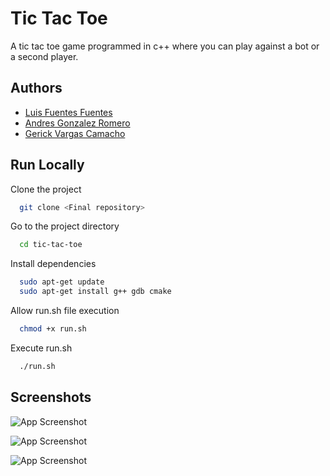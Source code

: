
# Tic Tac Toe

A tic tac toe game programmed in c++ where you can play against a bot or a second player.



## Authors

- [Luis Fuentes Fuentes](https://www.github.com/L4F7)
- [Andres Gonzalez Romero](https://www.github.com/AndresGR02)
- [Gerick Vargas Camacho](https://www.github.com/Gerick21)


## Run Locally

Clone the project

```bash
  git clone <Final repository>
```

Go to the project directory

```bash
  cd tic-tac-toe
```

Install dependencies

```bash
  sudo apt-get update
  sudo apt-get install g++ gdb cmake
```

Allow run.sh file execution

```bash
  chmod +x run.sh
```

Execute run.sh

```bash
  ./run.sh
```


## Screenshots

![App Screenshot](https://firebasestorage.googleapis.com/v0/b/compania-dorada.appspot.com/o/tic-tac-toe-screenshots%2Fmenu.png?alt=media&token=70447b5e-7848-44af-aaac-bbe58a950b32)

![App Screenshot](https://firebasestorage.googleapis.com/v0/b/compania-dorada.appspot.com/o/tic-tac-toe-screenshots%2FmidGame.png?alt=media&token=71550434-98d8-44c5-b629-db329507ccc5)

![App Screenshot](https://firebasestorage.googleapis.com/v0/b/compania-dorada.appspot.com/o/tic-tac-toe-screenshots%2FwinnerScreen.png?alt=media&token=36b1f4fe-f016-41ef-be4a-d34cf4c1d921)
